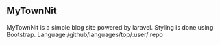 ## MyTownNit
MyTownNit is a simple blog site powered by laravel. Styling is done using Bootstrap.
Language:/github/languages/top/:user/:repo
